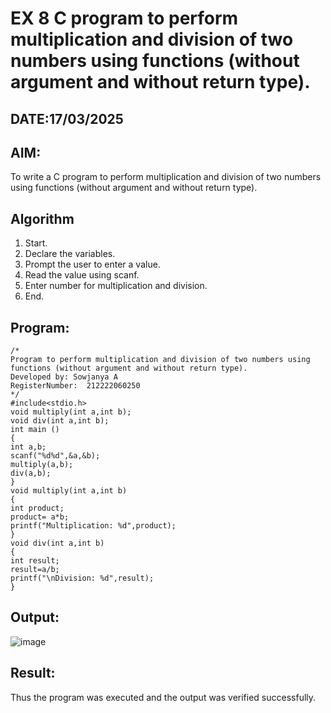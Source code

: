 # EX 8 C program to perform multiplication and division of two numbers using functions (without argument and without return type).
## DATE:17/03/2025
## AIM:
To write a C program to perform multiplication and division of two numbers using functions (without argument and without return type).

## Algorithm
1. Start. 
2. Declare the variables. 
3. Prompt the user to enter a value. 
4. Read the value using scanf. 
5. Enter number for multiplication and division. 
6. End.     

## Program:
```
/*
Program to perform multiplication and division of two numbers using functions (without argument and without return type).
Developed by: Sowjanya A
RegisterNumber:  212222060250
*/
#include<stdio.h> 
void multiply(int a,int b); 
void div(int a,int b); 
int main () 
{ 
int a,b; 
scanf("%d%d",&a,&b); 
multiply(a,b); 
div(a,b); 
} 
void multiply(int a,int b) 
{ 
int product; 
product= a*b; 
printf("Multiplication: %d",product); 
} 
void div(int a,int b) 
{ 
int result; 
result=a/b; 
printf("\nDivision: %d",result); 
} 

```

## Output:

![image](https://github.com/user-attachments/assets/f8961851-da60-4b78-b558-802b935680d9)


## Result:
Thus the program was executed and the output was verified successfully.
